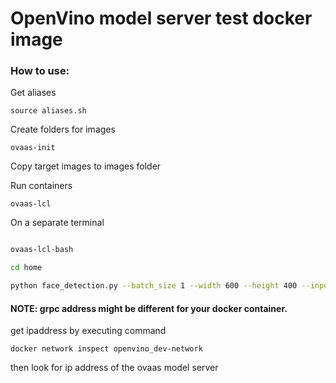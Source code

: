 # OpenVino model server test docker image

### How to use:
Get aliases

`source aliases.sh`

Create folders for images

`ovaas-init`

Copy target images to images folder

Run containers

`ovaas-lcl`

On a separate terminal

```bash

ovaas-lcl-bash

cd home

python face_detection.py --batch_size 1 --width 600 --height 400 --input_images_dir images --output_dir results --grpc_address 172.21.0.3

```

#### NOTE: grpc address might be different for your docker container.
get ipaddress by executing command

`docker network inspect openvino_dev-network`

then look for ip address of the ovaas model server
